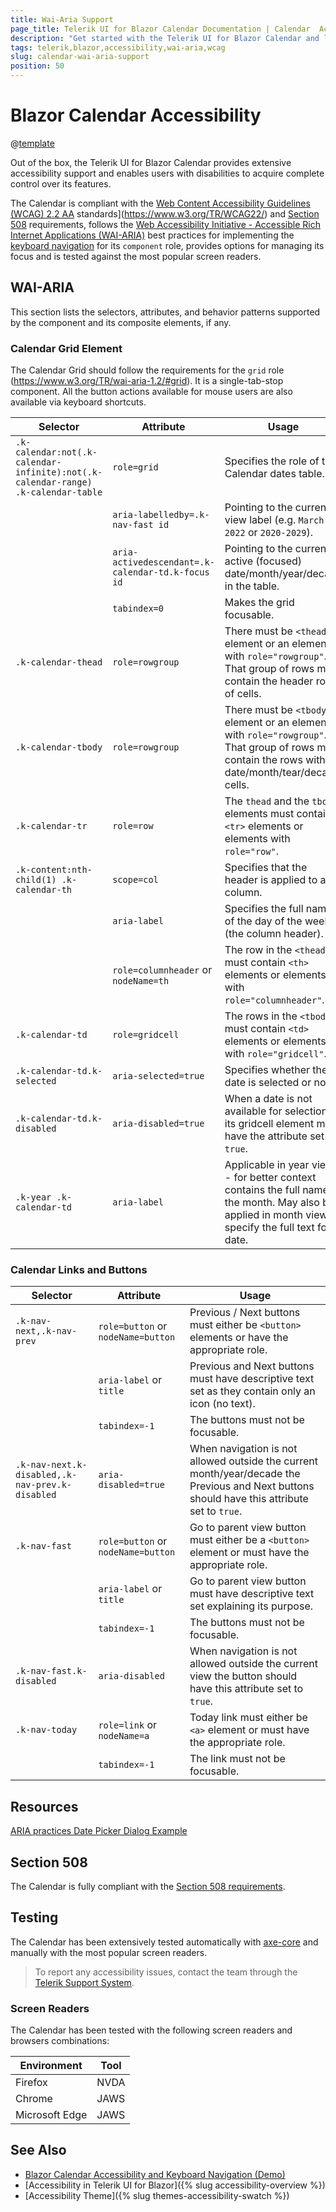 ```yaml
---
title: Wai-Aria Support
page_title: Telerik UI for Blazor Calendar Documentation | Calendar  Accessibility
description: "Get started with the Telerik UI for Blazor Calendar and learn about its accessibility support for WAI-ARIA, Section 508, and WCAG 2.1."
tags: telerik,blazor,accessibility,wai-aria,wcag
slug: calendar-wai-aria-support 
position: 50 
---
```


# Blazor Calendar Accessibility

@[template](/_contentTemplates/common/parameters-table-styles.md#table-layout)



Out of the box, the Telerik UI for Blazor Calendar provides extensive accessibility support and enables users with disabilities to acquire complete control over its features.


The Calendar is compliant with the [Web Content Accessibility Guidelines (WCAG) 2.2  AA](https://www.w3.org/TR/WCAG22/) standards](https://www.w3.org/TR/WCAG22/) and [Section 508](http://www.section508.gov/) requirements, follows the [Web Accessibility Initiative - Accessible Rich Internet Applications (WAI-ARIA)](https://www.w3.org/WAI/ARIA/apg/) best practices for implementing the [keyboard navigation](#keyboard-navigation) for its `component` role, provides options for managing its focus and is tested against the most popular screen readers.

## WAI-ARIA


This section lists the selectors, attributes, and behavior patterns supported by the component and its composite elements, if any.

### Calendar Grid Element


The Calendar Grid should follow the requirements for the `grid` role (https://www.w3.org/TR/wai-aria-1.2/#grid). It is a single-tab-stop component. All the button actions available for mouse users are also available via keyboard shortcuts.

| Selector | Attribute | Usage |
| -------- | --------- | ----- |
| `.k-calendar:not(.k-calendar-infinite):not(.k-calendar-range) .k-calendar-table` | `role=grid` | Specifies the role of the Calendar dates table. |
|  | `aria-labelledby=.k-nav-fast id` | Pointing to the current view label (e.g. `March 2022` or `2020-2029`). |
|  | `aria-activedescendant=.k-calendar-td.k-focus id` | Pointing to the currently active (focused) date/month/year/decade in the table. |
|  | `tabindex=0` | Makes the grid focusable. |
| `.k-calendar-thead` | `role=rowgroup` | There must be `<thead>` element or an element with `role="rowgroup"`. That group of rows must contain the header row of cells. |
| `.k-calendar-tbody` | `role=rowgroup` | There must be `<tbody>` element or an element with `role="rowgroup"`. That group of rows must contain the rows with date/month/tear/decade cells. |
| `.k-calendar-tr` | `role=row` | The `thead` and the `tbody` elements must contain `<tr>` elements or elements with `role="row"`. |
| `.k-content:nth-child(1) .k-calendar-th` | `scope=col` | Specifies that the header is applied to a column. |
|  | `aria-label` | Specifies the full name of the day of the week (the column header). |
|  | `role=columnheader` or `nodeName=th` | The row in the `<thead>` must contain `<th>` elements or elements with `role="columnheader"`. |
| `.k-calendar-td` | `role=gridcell` | The rows in the `<tbody>` must contain `<td>` elements or elements with `role="gridcell"`. |
| `.k-calendar-td.k-selected` | `aria-selected=true` | Specifies whether the date is selected or not. |
| `.k-calendar-td.k-disabled` | `aria-disabled=true` | When a date is not available for selection, its gridcell element must have the attribute set to `true`. |
| `.k-year .k-calendar-td` | `aria-label` | Applicable in year view - for better context contains the full name of the month. May also be applied in month view to specify the full text for a date. |

### Calendar Links and Buttons

| Selector | Attribute | Usage |
| -------- | --------- | ----- |
| `.k-nav-next,.k-nav-prev` | `role=button` or `nodeName=button` | Previous / Next buttons must either be `<button>` elements or have the appropriate role. |
|  | `aria-label` or `title` | Previous and Next buttons must have descriptive text set as they contain only an icon (no text). |
|  | `tabindex=-1` | The buttons must not be focusable. |
| `.k-nav-next.k-disabled,.k-nav-prev.k-disabled` | `aria-disabled=true` | When navigation is not allowed outside the current month/year/decade the Previous and Next buttons should have this attribute set to `true`. |
| `.k-nav-fast` | `role=button` or `nodeName=button` | Go to parent view button must either be a `<button>` element or must have the appropriate role. |
|  | `aria-label` or `title` | Go to parent view button must have descriptive text set explaining its purpose. |
|  | `tabindex=-1` | The buttons must not be focusable. |
| `.k-nav-fast.k-disabled` | `aria-disabled` | When navigation is not allowed outside the current view the button should have this attribute set to `true`. |
| `.k-nav-today` | `role=link` or `nodeName=a` | Today link must either be `<a>` element or must have the appropriate role. |
|  | `tabindex=-1` | The link must not be focusable. |

## Resources

[ARIA practices Date Picker Dialog Example](https://www.w3.org/WAI/ARIA/apg/example-index/dialog-modal/datepicker-dialog.html)

## Section 508


The Calendar is fully compliant with the [Section 508 requirements](http://www.section508.gov/).

## Testing


The Calendar has been extensively tested automatically with [axe-core](https://github.com/dequelabs/axe-core) and manually with the most popular screen readers.

> To report any accessibility issues, contact the team through the [Telerik Support System](https://www.telerik.com/account/support-center).

### Screen Readers


The Calendar has been tested with the following screen readers and browsers combinations:

| Environment | Tool |
| ----------- | ---- |
| Firefox | NVDA |
| Chrome | JAWS |
| Microsoft Edge | JAWS |



## See Also

* [Blazor Calendar Accessibility and Keyboard Navigation (Demo)](https://demos.telerik.com/blazor-ui/calendar/keyboard-navigation)
* [Accessibility in Telerik UI for Blazor]({% slug accessibility-overview %})
* [Accessibility Theme]({% slug themes-accessibility-swatch %})